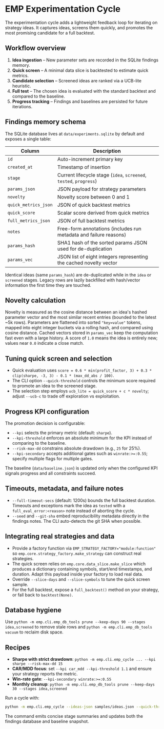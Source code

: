 # EMP Experimentation Cycle

The experimentation cycle adds a lightweight feedback loop for iterating on strategy ideas. It captures ideas, screens them quickly, and promotes the most promising candidate for a full backtest.

## Workflow overview

1. **Idea ingestion** – New parameter sets are recorded in the SQLite findings memory.
2. **Quick screen** – A minimal data slice is backtested to estimate quick metrics.
3. **Candidate selection** – Screened ideas are ranked via a UCB-lite heuristic.
4. **Full test** – The chosen idea is evaluated with the standard backtest and compared to the baseline.
5. **Progress tracking** – Findings and baselines are persisted for future iterations.

## Findings memory schema

The SQLite database lives at `data/experiments.sqlite` by default and exposes a single table:

| Column | Description |
| --- | --- |
| `id` | Auto-increment primary key |
| `created_at` | Timestamp of insertion |
| `stage` | Current lifecycle stage (`idea`, `screened`, `tested`, `progress`) |
| `params_json` | JSON payload for strategy parameters |
| `novelty` | Novelty score between 0 and 1 |
| `quick_metrics_json` | JSON of quick backtest metrics |
| `quick_score` | Scalar score derived from quick metrics |
| `full_metrics_json` | JSON of full backtest metrics |
| `notes` | Free-form annotations (includes run metadata and failure reasons) |
| `params_hash` | SHA1 hash of the sorted params JSON used for de-duplication |
| `params_vec` | JSON list of eight integers representing the cached novelty vector |

Identical ideas (same `params_hash`) are de-duplicated while in the `idea` or `screened` stages. Legacy rows are lazily backfilled with hash/vector information the first time they are touched.

## Novelty calculation

Novelty is measured as the cosine distance between an idea's hashed parameter vector and the most similar recent entries (bounded to the latest ~5k rows). Parameters are flattened into sorted `"key=value"` tokens, mapped into eight integer buckets via a rolling hash, and compared using cosine distance. Cached vectors stored in `params_vec` keep the computation fast even with a large history. A score of `1.0` means the idea is entirely new; values near `0.0` indicate a close match.

## Tuning quick screen and selection

* Quick evaluation uses `score = 0.6 * min(profit_factor, 3) + 0.3 * clip(sharpe, -3, 3) - 0.1 * (max_dd_abs / 100)`.
* The CLI option `--quick-threshold` controls the minimum score required to promote an idea to the screened stage.
* The selection step employs `ucb_lite = quick_score + c * novelty`; adjust `--ucb-c` to trade off exploration vs exploitation.

## Progress KPI configuration

The promotion decision is configurable:

* `--kpi` selects the primary metric (default: `sharpe`).
* `--kpi-threshold` enforces an absolute minimum for the KPI instead of comparing to the baseline.
* `--risk-max-dd` constrains absolute drawdown (e.g., `25` for 25%).
* `--kpi-secondary` accepts additional gates such as `winrate:>=:0.55`; specify multiple flags for multiple gates.

The baseline (`data/baseline.json`) is updated only when the configured KPI signals progress and all constraints succeed.

## Timeouts, metadata, and failure notes

* `--full-timeout-secs` (default: 1200s) bounds the full backtest duration. Timeouts and exceptions mark the idea as `tested` with a `full_eval_error:<reason>` note instead of aborting the cycle.
* `--seed` and `--git-sha` embed reproducibility metadata directly in the findings notes. The CLI auto-detects the git SHA when possible.

## Integrating real strategies and data

* Provide a factory function via `EMP_STRATEGY_FACTORY="module:function"` so `emp.core.strategy_factory.make_strategy` can construct real strategies.
* The quick screen relies on `emp.core.data_slice.make_slice` which produces a dictionary containing symbols, start/end timestamps, and duration. Adapt this payload inside your factory to load real data.
* Override `--slice-days` and `--slice-symbols` to tune the quick screen sample.
* For the full backtest, expose a `full_backtest()` method on your strategy, or fall back to `backtest(None)`.

## Database hygiene

Use `python -m emp.cli.emp_db_tools prune --keep-days 90 --stages idea,screened` to remove stale rows and `python -m emp.cli.emp_db_tools vacuum` to reclaim disk space.

## Recipes

* **Sharpe with strict drawdown**: `python -m emp.cli.emp_cycle ... --kpi sharpe --risk-max-dd 15`
* **CAR/MDD focus**: set `--kpi car_mdd --kpi-threshold 1.1` and ensure your strategy reports the metric.
* **Win-rate gate**: `--kpi-secondary winrate:>=:0.55`
* **Monthly cleanup**: `python -m emp.cli.emp_db_tools prune --keep-days 30 --stages idea,screened`

Run a cycle with:

```bash
python -m emp.cli.emp_cycle --ideas-json samples/ideas.json --quick-threshold 0.6 --ucb-c 0.3 --kpi sharpe --risk-max-dd 20
```

The command emits concise stage summaries and updates both the findings database and baseline snapshot.
